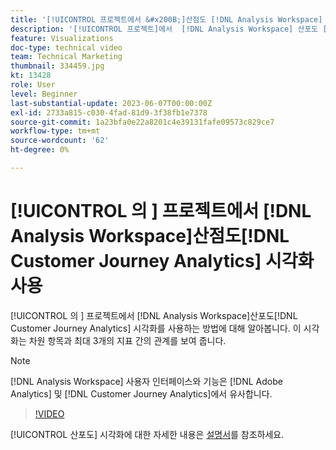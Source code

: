 ```yaml
---
title: '[!UICONTROL 프로젝트에서 &#x200B;]산점도 [!DNL Analysis Workspace]  시각화 사용'
description: '[!UICONTROL 프로젝트]에서  [!DNL Analysis Workspace] 산포도 [!DNL Customer Journey Analytics] 시각화를 사용하는 방법을 알아봅니다.'
feature: Visualizations
doc-type: technical video
team: Technical Marketing
thumbnail: 334459.jpg
kt: 13428
role: User
level: Beginner
last-substantial-update: 2023-06-07T00:00:00Z
exl-id: 2733a815-c030-4fad-81d9-3f38fb1e7378
source-git-commit: 1a23bfa0e22a8201c4e39131fafe09573c829ce7
workflow-type: tm+mt
source-wordcount: '62'
ht-degree: 0%

---
```


# [!UICONTROL 의 &#x200B;] 프로젝트에서 [!DNL Analysis Workspace]산점도[!DNL Customer Journey Analytics] 시각화 사용

[!UICONTROL 의 &#x200B;] 프로젝트에서 [!DNL Analysis Workspace]산포도[!DNL Customer Journey Analytics] 시각화를 사용하는 방법에 대해 알아봅니다. 이 시각화는 차원 항목과 최대 3개의 지표 간의 관계를 보여 줍니다.

>[!NOTE]
>
>[!DNL Analysis Workspace] 사용자 인터페이스와 기능은 [!DNL Adobe Analytics] 및 [!DNL Customer Journey Analytics]에서 유사합니다.

>[!VIDEO](https://video.tv.adobe.com/v/334459/?quality=12&learn=on)

[!UICONTROL 산포도] 시각화에 대한 자세한 내용은 [설명서](https://experienceleague.adobe.com/docs/analytics-platform/using/cja-workspace/visualizations/scatterplot.html?lang=ko)를 참조하세요.

